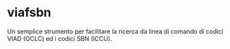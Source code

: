 viafsbn
===================

Un semplice strumento per facilitare la ricerca da linea di comando di codici VIAD (OCLC)
ed i codici SBN (ICCU).


